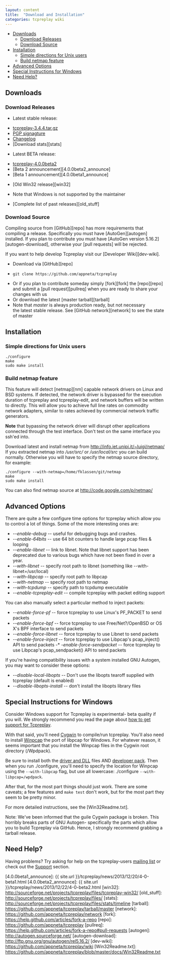 ```yaml
---
layout: content
title:  "Download and Installation"
categories: tcpreplay wiki
---
```


- [Downloads](#downloads)
    - [Download Releases](#download-releases)
    - [Download Source](#download-source)
- [Installation](#installation)
	- [Simple directions for Unix users](#simple-directions-for-unix-users)
	- [Build netmap feature](#build-netmap-feature)
- [Advanced Options](#advanced-options)
- [Special Instructions for Windows](#special-instructions-for-windows)
- [Need Help?](#need-help)


<h2><a name="downloads"></a>Downloads</h2>

<h3><a name="download-releases"></a>Download Releases</h3>

* Latest stable release:
 - [tcpreplay-3.4.4.tar.gz][tcpreplay-3.4.4]
 - [PGP signagture][tcpreplay-3.4.4.asc]
 - [Changelog][tcpreplay-3.4.4.changelog]
 - [Download stats][stats]
 
* Latest BETA release:
 - [tcpreplay-4.0.0beta2][tcpreplay-4.0.0beta2] 
 - [Beta 2 announcement][4.0.0beta2_announce]   
 - [Beta 1 announcement][4.0.0beta1_announce]   
* [Old Win32 release][win32]
 - Note that Windows is not supported by the maintainer   
* [Complete list of past releases][old_stuff]

<h3><a name="download-source"></a>Download Source</h3>
Compiling source from [GitHub][repo] has more requirements that compiling a release.
Specifically you must have [AutoGen][autogen] installed. If you plan to contribute you must
have [AutoGen version 5.16.2][autogen-download], otherwise your [pull requests]
will be rejected.

If you want to help develop Tcpreplay visit our [Developer Wiki][dev-wiki].

* Download via [GitHub][repo]
 - `git clone https://github.com/appneta/tcpreplay`
* Or if you plan to contribute someday simply [fork][fork] the [repo][repo] and submit a [pull request][pullreq] when
you are ready to share your changes with us
* Or download the latest [master tarball][tarball]
* Note that *master* is always production ready, but not necessary   
the latest stable release. See [GitHub network][network]
to see the state of master


<h2><a name="installation"></a>Installation</h2>

<h3><a name="simple-directions-for-unix-users"></a>Simple directions for Unix users</h3>

```
./configure 
make
sudo make install
```

<h3><a name="build-netmap-feature"></a>Build netmap feature</h3>
This feature will detect [netmap][nm]
capable network drivers on Linux and BSD 
systems. If detected, the network driver is bypassed for the execution 
duration of tcpreplay and tcpreplay-edit, and network buffers will be 
written to directly. This will allow you to achieve full line rates on 
commodity network adapters, similar to rates achieved by commercial network 
traffic generators.

**Note** that bypassing the network driver will disrupt other applications connected
through the test interface. Don't test on the same interface you ssh'ed into.

Download latest and install netmap from <http://info.iet.unipi.it/~luigi/netmap/>
If you extracted netmap into */usr/src/* or */usr/local/src* you can build normally. Otherwise you 
will have to specify the netmap source directory, for example:

```
./configure --with-netmap=/home/fklassen/git/netmap
make
sudo make install
```

You can also find netmap source at http://code.google.com/p/netmap/
<h2><a name="advanced-options"></a>Advanced Options</h2>

There are quite a few configure time options for tcpreplay which allow you to control a lot
of things. Some of the more interesting ones are:

* *--enable-debug* -- useful for debugging bugs and crashes.
* *--enable-64bits* -- use 64 bit counters to handle large pcap files & looping
* *--enable-libnet* -- link to libnet. Note that libnet support has been deprecated due to
various bugs which have not been fixed in over a year.
* *--with-libnet* -- specify root path to libnet (something like --with-libnet=/usr/local)
* *--with-libpcap* -- specify root path to libpcap
* *--with-netmap* -- specify root path to netmap
* *--with-tcpdump* -- specify path to tcpdump executable
* *--enable-tcpreplay-edit* -- compile tcpreplay with packet editing support

You can also manually select a particular method to inject packets:

* *--enable-force-pf* -- force tcpreplay to use Linux's PF_PACKET to send packets
* *--enable-force-bpf* -- force tcpreplay to use Free/Net?/OpenBSD or OS X's BPF interface
to send packets
* *--enable-force-libnet* -- force tcpreplay to use Libnet to send packets
* *--enable-force-inject* -- force tcpreplay to use Libpcap's pcap_inject() API to send packets
-* *-enable-force-sendpacket* -- force tcpreplay to use Libpcap's pcap_sendpacket() API
to send packets

If you're having compatibility issues with a system installed GNU Autogen, 
you may want to consider these options:

* *--disable-local-libopts* -- Don't use the libopts tearoff supplied with tcpreplay 
(default is enabled)
* *--disable-libopts-install* -- don't install the libopts library files

<h2><a name="special-instructions-for-windows"></a>Special Instructions for Windows</h2>

Consider Windows support for Tcpreplay is experimental- beta quality if you will.
We strongly recommend you read the page about [how to get support for Tcpreplay][Support].

With that said, you'll need [Cygwin] to compile/run tcpreplay. You'll also need to install 
[Winpcap] the port of libpcap for Windows. For whatever reason, it seems important 
that you install the Winpcap files in the Cygwin root directory (/Wpdpack).

Be sure to install both the [driver and DLL][dll] files AND [developer pack][devpack]. 
Then when you run 
./configure, you'll need to specify the location for Winpcap using the `--with-libpcap` 
flag, but use all lowercase: ./configure `--with-libpcap=/wpdpack`.

After that, for the most part things should just work. There are some caveats; a few 
features and `make test` don't work, but for the most part they seem to be pretty minor.

For more detailed instructions, see the [Win32Readme.txt].

Note: We've been informed that the guile Cygwin package is broken.
This horribly breaks parts of GNU Autogen- specifically the parts which
allow you to build Tcpreplay via GitHub. Hence, I strongly recommend grabbing 
a tarball release.

<h2><a name="need-help"></a>Need Help?</h2>

Having problems? Try asking for help on the 
tcpreplay-users [mailing list][maillist] or check out the [Support] section.


[maillist]: maillist.html
[Support]:  support.html
[nm]:       http://info.iet.unipi.it/~luigi/netmap/
[Cygwin]:   http://www.cygwin.com/
[flow]:     http://en.wikipedia.org/wiki/Traffic_flow_%28computer_networking%29
[Winpcap]:  http://www.winpcap.org
[dll]:      http://www.winpcap.org/install/default.htm
[devpack]:  http://www.winpcap.org/devel.htm
[tcpreplay-3.4.4]:           http://prdownloads.sourceforge.net/tcpreplay/tcpreplay-3.4.4.tar.gz?download
[tcpreplay-3.4.4.asc]:       http://tcpreplay.synfin.net/raw-attachment/wiki/Download/tcpreplay-3.4.4.tar.gz.asc
[tcpreplay-3.4.4.changelog]: http://tcpreplay.synfin.net/browser/tags/3.4.4/docs/CHANGELOG
[tcpreplay-4.0.0beta2]:      https://drive.google.com/folderview?id=0Bwy1iN_ElthJWi14Mnh5YUJTUWs&usp=docslist_api#
[tcpreplay-4.0.0beta2.asc]:  https://drive.google.com/file/d/0Bwy1iN_ElthJeXdmT05jME4yc3M/edit?usp=sharing
[4.0.0beta1_announce]:       {{ site.url }}/tcpreplay/news/2013/12/20/4-0-beta1.html
[4.0.0beta2_announce]:       {{ site.url }}/tcpreplay/news/2013/12/22/4-0-beta2.html
[win32]:                     http://sourceforge.net/projects/tcpreplay/files/tcpreplay-win32/
[old_stuff]:                 http://sourceforge.net/projects/tcpreplay/files/
[stats]:                     http://sourceforge.net/projects/tcpreplay/files/stats/timeline
[tarball]:                   https://github.com/appneta/tcpreplay/tarball/master
[network]:                   https://github.com/appneta/tcpreplay/network
[fork]:                      https://help.github.com/articles/fork-a-repo
[repo]:                      https://github.com/appneta/tcpreplay
[pullreq]:                   https://help.github.com/articles/fork-a-repo#pull-requests
[autogen]:                   http://autogen.sourceforge.net/
[autogen-download]:          http://ftp.gnu.org/gnu/autogen/rel5.16.2/
[dev-wiki]:                  https://github.com/appneta/tcpreplay/wiki
[Win32Readme.txt]:           https://github.com/appneta/tcpreplay/blob/master/docs/Win32Readme.txt
